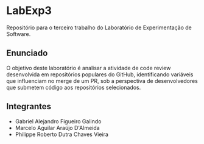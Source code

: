 # LabExp3
Repositório para o terceiro trabalho do Laboratório de Experimentação de Software.

## Enunciado
O objetivo deste laboratório é analisar a atividade de code review desenvolvida em repositórios populares do GitHub, identificando variáveis que influenciam no merge de um PR, sob a perspectiva de desenvolvedores que submetem código aos repositórios selecionados.

## Integrantes
* Gabriel Alejandro Figueiro Galindo
* Marcelo Aguilar Araújo D'Almeida
* Philippe Roberto Dutra Chaves Vieira
